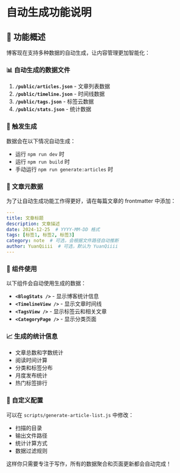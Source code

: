# 自动生成功能说明

## 🤖 功能概述

博客现在支持多种数据的自动生成，让内容管理更加智能化：

### 📊 自动生成的数据文件

1. **`/public/articles.json`** - 文章列表数据
2. **`/public/timeline.json`** - 时间线数据  
3. **`/public/tags.json`** - 标签云数据
4. **`/public/stats.json`** - 统计数据

### 🔄 触发生成

数据会在以下情况自动生成：

- 运行 `npm run dev` 时
- 运行 `npm run build` 时  
- 手动运行 `npm run generate:articles` 时

### 📝 文章元数据

为了让自动生成功能工作得更好，请在每篇文章的 frontmatter 中添加：

```yaml
---
title: 文章标题
description: 文章描述
date: 2024-12-25  # YYYY-MM-DD 格式
tags: [标签1, 标签2, 标签3]
category: note  # 可选，会根据文件路径自动推断
author: YuanQiiii  # 可选，默认为 YuanQiiii
---
```

### 🎯 组件使用

以下组件会自动使用生成的数据：

- **`<BlogStats />`** - 显示博客统计信息
- **`<TimelineView />`** - 显示文章时间线
- **`<TagsView />`** - 显示标签云和相关文章
- **`<CategoryPage />`** - 显示分类页面

### 📈 生成的统计信息

- 文章总数和字数统计
- 阅读时间计算
- 分类和标签分布
- 月度发布统计
- 热门标签排行

### 🔧 自定义配置

可以在 `scripts/generate-article-list.js` 中修改：

- 扫描的目录
- 输出文件路径
- 统计计算方式
- 数据过滤规则

这样你只需要专注于写作，所有的数据聚合和页面更新都会自动完成！
